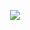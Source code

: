 <p align="center">
  <img src="https://capsule-render.vercel.app/api?type=waving&height=111&color=timeGradient&text=Hello%20World!&descAlign=57&animation=blink&fontAlignY=50"/>
</p>
